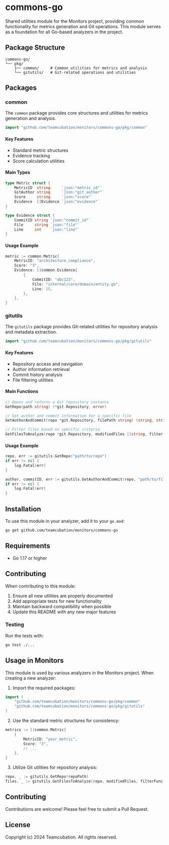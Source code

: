 # commons-go

Shared utilities module for the Monitors project, providing common functionality for metrics generation and Git operations. This module serves as a foundation for all Go-based analyzers in the project.

## Package Structure

```
commons-go/
└── pkg/
    ├── common/     # Common utilities for metrics and analysis
    └── gitutils/   # Git-related operations and utilities
```

## Packages

### common

The `common` package provides core structures and utilities for metrics generation and analysis.

```go
import "github.com/teamcubation/monitors/commons-go/pkg/common"
```

#### Key Features

- Standard metric structures
- Evidence tracking
- Score calculation utilities

#### Main Types

```go
type Metric struct {
	MetricID  string     `json:"metric_id"`
	GitAuthor string     `json:"git_author"`
	Score     string     `json:"score"`
	Evidence  []Evidence `json:"evidence"`
}

type Evidence struct {
	CommitID string `json:"commit_id"`
	File     string `json:"file"`
	Line     int    `json:"line"`
}
```

#### Usage Example

```go
metric := common.Metric{
    MetricID: "architecture_compliance",
    Score: "3",
    Evidence: []common.Evidence{
        {
            CommitID: "abc123",
            File: "internal/core/domain/entity.go",
            Line: 15,
        },
    },
}
```

### gitutils

The `gitutils` package provides Git-related utilities for repository analysis and metadata extraction.

```go
import "github.com/teamcubation/monitors/commons-go/pkg/gitutils"
```

#### Key Features

- Repository access and navigation
- Author information retrieval
- Commit history analysis
- File filtering utilities

#### Main Functions

```go
// Opens and returns a Git repository instance
GetRepo(path string) (*git.Repository, error)

// Get author and commit information for a specific file
GetAuthorAndCommit(repo *git.Repository, filePath string) (string, string, error)

// Filter files based on specific criteria
GetFilesToAnalyze(repo *git.Repository, modifiedFiles []string, filter func(string) bool) ([]string, error)
```

#### Usage Example

```go
repo, err := gitutils.GetRepo("path/to/repo")
if err != nil {
    log.Fatal(err)
}

author, commitID, err := gitutils.GetAuthorAndCommit(repo, "path/to/file")
if err != nil {
    log.Fatal(err)
}
```

## Installation

To use this module in your analyzer, add it to your `go.mod`:

```bash
go get github.com/teamcubation/monitors/commons-go
```

## Requirements

- Go 1.17 or higher

## Contributing

When contributing to this module:

1. Ensure all new utilities are properly documented
2. Add appropriate tests for new functionality
3. Maintain backward compatibility when possible
4. Update this README with any new major features

### Testing

Run the tests with:

```bash
go test ./...
```

## Usage in Monitors

This module is used by various analyzers in the Monitors project. When creating a new analyzer:

1. Import the required packages:
```go
import (
    "github.com/teamcubation/monitors/commons-go/pkg/common"
    "github.com/teamcubation/monitors/commons-go/pkg/gitutils"
)
```

2. Use the standard metric structures for consistency:
```go
metrics := []common.Metric{
    {
        MetricID: "your_metric",
        Score: "3",
        // ...
    },
}
```

3. Utilize Git utilities for repository analysis:
```go
repo, _ := gitutils.GetRepo(repoPath)
files, _ := gitutils.GetFilesToAnalyze(repo, modifiedFiles, filterFunc)
```

## Contributing

Contributions are welcome! Please feel free to submit a Pull Request.

## License

Copyright (c) 2024 Teamcubation. All rights reserved.